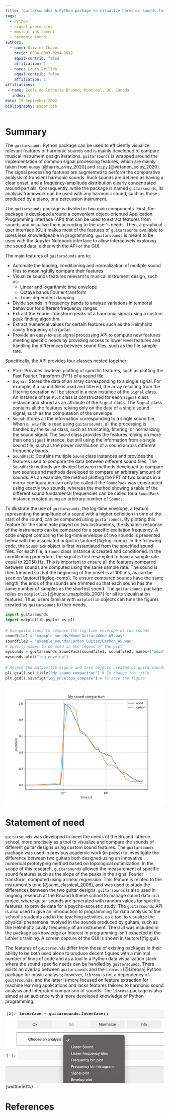 ```yaml
---
title: 'guitarsounds: A Python package to visualize harmonic sounds for musical instrument design'
tags:
  - Python
  - signal processing
  - musical instrument
  - harmonic sound
authors:
  - name: Olivier Chabot
    orcid: 0000-0003-3294-2812
    equal-contrib: false
    affiliation: 1
  - name: Louis Brillon
    equal-contrib: false
    affiliation: 1
affiliations:
 - name: École de lutherie Bruand, Montréal, QC, Canada
   index: 1
date: 15 September 2022
bibliography: paper.bib
---
```


# Summary

The `guitarsounds` Python package can be used to efficiently visualize relevant features of harmonic sounds and is mainly developed to compare musical instrument design iterations. 
`guitarsounds` is wrapped around the implementation of common signal processing features, which are mainly taken from `numpy` [@harris_array_2020] and `scipy` [@virtanen_scipy_2020]. 
The signal processing features are augmented to perform the comparative analysis of transient harmonic sounds.
Such sounds are defined as having a clear onset, and a frequency-amplitude distribution clearly concentrated around partials. 
Consequently, while the package is named `guitarsounds`, its analysis framework can be used with any harmonic sound, such as those produced by a piano, or a percussion instrument. 

The `guitarsounds` package is divided in two main components. 
First, the package is developed around a convenient object-oriented Application Programming Interface (API) that can be used to extract features from sounds and visualize them according to the user's needs. 
Then, a graphical user interface (GUI) makes most of the features of `guitarsounds` available to users less knowledgeable in programming. 
`guitarsounds` is meant to be used with the Jupyter Notebook interface to allow interactively exploring the sound data, either with the API or the GUI.

The main features of `guitarsounds` are to: 

- Automate the loading, conditioning and normalization of multiple sound files to meaningfully compare their features.
- Visualize sounds features relevant to musical instrument design, such as: 
    - Linear and logarithmic time envelope
    - Octave bands Fourier transform
    - Time-dependent damping
- Divide sounds in frequency bands to analyze variations in temporal behaviour for different frequency ranges.
- Extract the Fourier transform peaks of a harmonic signal using a custom peak finding algorithm.
- Extract numerical values for certain features such as the Helmholtz cavity frequency of a guitar.
- Provide an easy-to-use signal processing API to compute new features meeting specific needs by providing access to lower level features and handling the differences between sound files, such as the file sample rate.

Specifically, the API provides four classes nested together: 

- `Plot`: Provides low level plotting of specific features, such as plotting the Fast Fourier Transform (FFT) of a sound file.
- `Signal`: Stores the data of an array corresponding to a single signal. For example, if a sound file is read and filtered, the array resulting from the filtering operation will be stored in a new instance of the `Signal` class. An instance of the `Plot` class is constructed for each `Signal` class instance and stored as an attribute of the `Signal` class. The `Signal` class contains all the features relying only on the data of a single sound signal, such as the computation of the envelope.
- `Sound`: Stores all the information corresponding to a single sound file. When a `.wav` file is read using `guitarsounds`, all the processing is handled by the `Sound` class, such as truncating, filtering, or normalizing the sound signal. The `Sound` class provides the features relying on more than one `Signal` instance, but still using the information from a single sound file, such as the power distribution of a sound across different frequency bands.
- `SoundPack`: Contains multiple `Sound` class instances and provides the features used to compare the data between different sound files. The `SoundPack` methods are divided between methods developed to compare two sounds and methods developed to compare an arbitrary amount of sounds. As an example, the method plotting the FFT of two sounds in a mirror configuration can only be called if the `SoundPack` was constructed using exactly two sounds, whereas the method showing a table of the different sound fundamental frequencies can be called for a `SoundPack` instance created using an arbitrary number of `Sounds`.
 
To illustrate the use of `guitarsounds`, the log-time envelope, a feature representing the amplitude of a sound with a higher definition in time at the start of the sound, can be computed using `guitarsounds`. 
By plotting this feature for the same note played on two instruments, the dynamic response of the instruments can be compared for a specific excitation frequency.
A code snippet comparing the log-time envelope of two sounds is presented below with the associated output in \autoref{fig:log-comp}.
In the following code, the `SoundPack` object is first instantiated from the specified sound files. 
For each file, a `Sound` class instance is created and conditioned. 
In the conditioning procedure, the signal is first resampled to have a sample rate equal to 22050 Hz. This is important to ensure all the features compared between sounds are computed using the same sample rate. 
The sound is then trimmed so that the beginning of the onset is at 100 ms, as can be seen on \autoref{fig:log-comp}. 
To ensure compared sounds have the same length, the ends of the sounds are trimmed so that each sound has the same number of samples as the shortest sound. 
The `guitarsounds` package relies on `matplotlib` [@hunter_matplotlib_2007] for all its vizualisation features. Thus, users familiar with `matplotlib` objects can tune the figures created by `guitarsounds` to their needs.
 

```python
import guitarsounds
import matplotlib.pyplot as plt

# Use guitarsound to compare the log-time envelope of two sounds
soundfile1 = "example_sounds/Wood_Guitar/Wood_A5.wav"
soundfile2 = "example_sounds/Carbon_Guitar/Carbon_A5.wav"
# Specify names to be used in the legend of the plot
mysounds = guitarsounds.SoundPack(soundfile1, soundfile2, names=["wood", "carbon"])
mysounds.plot("log envelop")

# Access the matplotlib Figure and Axes objects created by guitarsounds
plt.gca().set_title("My sound comparison") # To change the title
plt.gcd().savefig("log_envelope_compare") # To save the figure
```

![Output of the code snippet comparing the log-time envelope of two sounds.\label{fig:log-comp}](figurelogenv.png)

# Statement of need

`guitarsounds` was developed to meet the needs of the Bruand lutherie school, more precisely as a tool to visualize and compare the sounds of different guitar designs using custom sound features.
The `guitarsounds` package was used in previous academic work (in press) to investigate the difference between two guitars both designed using an innovative numerical prototyping method based on topological optimization. 
In the scope of this research, `guitarsounds` allowed the measurement of specific sound features such as the slope of the peaks in the signal Fourier transform, computed using a linear regression. 
This feature is related to the instrument's tone [@sumi_classical_2008], and was used to study the differences between the two guitar designs.
 `guitarsounds` is also used in ongoing research at the Bruand lutherie school to manage sound data in a project where guitar sounds are generated with random values for specific features, to provide data for a psycho-acoustic study. 
The `guitarsounds` API is also used to give an introduction to programming for data analysis to the school's students and in the teaching activities, as a tool to visualize the physical phenomena involved in the sounds produced by guitars, such as the Helmholtz cavity frequency of an instrument. 
The GUI was included in the package as knowledge or interest in programming isn't expected in the luthier's training. 
A screen capture of the GUI is shown in \autoref{fig:gui}. 

The features of `guitarsounds` differ from those of existing packages in their ability to be both used alone to produce decent figures with a minimal number of lines of code and as a tool in a Python data visualization stack where the sound specific needs can be handled by `guitarsounds`. 
There exists an overlap between `guitarsounds` and the `librosa` [@Librosa] Python package for music analysis; however, `librosa` is not a dependency of `guitarsounds`, and the latter is more focused on feature extraction for machine learning applications and lacks features tailored to harmonic sound analysis and  integrated comparison of sounds. 
The  `librosa` package is also aimed at an audience with a more developed knowledge of Python programming.

![Graphical user interface in the Jupyter Notebook environment.\label{fig:gui}](figuregui.png){width=50%}

# References
